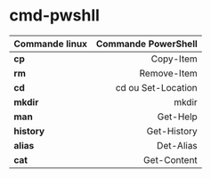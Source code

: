 # cmd-pwshll

|  Commande linux  | Commande PowerShell     |
|:---------------|------------:|
**cp**  | Copy-Item  |
**rm**  | Remove-Item  |
**cd** | cd ou Set-Location  |
**mkdir**  | mkdir  |
**man**  | Get-Help  |
**history**  | Get-History  |
**alias** | Det-Alias  |
**cat**  | Get-Content  |
